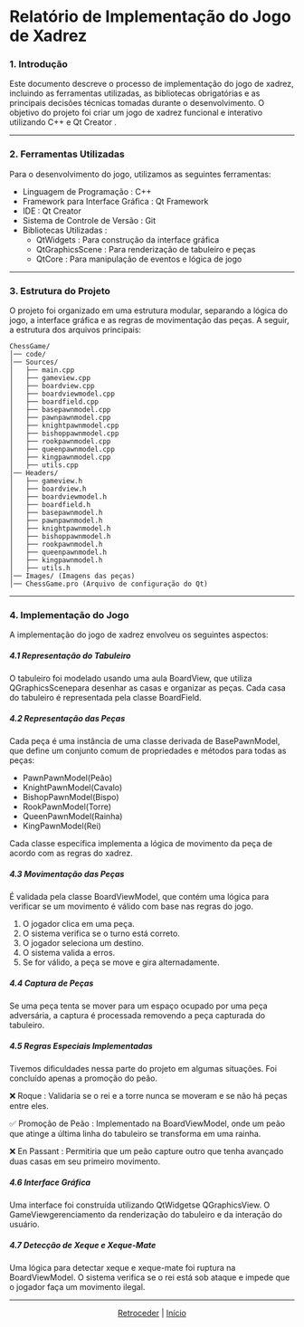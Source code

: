 # Relatório de Implementação do Jogo de Xadrez

### 1. Introdução
Este documento descreve o processo de implementação do jogo de xadrez, incluindo as ferramentas utilizadas, as bibliotecas obrigatórias e as principais decisões técnicas tomadas durante o desenvolvimento. O objetivo do projeto foi criar um jogo de xadrez funcional e interativo utilizando C++ e Qt Creator .

---

### 2. Ferramentas Utilizadas
Para o desenvolvimento do jogo, utilizamos as seguintes ferramentas:

 - Linguagem de Programação : C++
 - Framework para Interface Gráfica : Qt Framework
 - IDE : Qt Creator
 - Sistema de Controle de Versão : Git
 - Bibliotecas Utilizadas :
   - QtWidgets : Para construção da interface gráfica
   - QtGraphicsScene : Para renderização de tabuleiro e peças
   - QtCore : Para manipulação de eventos e lógica de jogo

---

### 3. Estrutura do Projeto
O projeto foi organizado em uma estrutura modular, separando a lógica do jogo, a interface gráfica e as regras de movimentação das peças. A seguir, a estrutura dos arquivos principais:
````
ChessGame/
│── code/
│── Sources/
│   ├── main.cpp
│   ├── gameview.cpp
│   ├── boardview.cpp
│   ├── boardviewmodel.cpp
│   ├── boardfield.cpp
│   ├── basepawnmodel.cpp
│   ├── pawnpawnmodel.cpp
│   ├── knightpawnmodel.cpp
│   ├── bishoppawnmodel.cpp
│   ├── rookpawnmodel.cpp
│   ├── queenpawnmodel.cpp
│   ├── kingpawnmodel.cpp
│   ├── utils.cpp
│── Headers/
│   ├── gameview.h
│   ├── boardview.h
│   ├── boardviewmodel.h
│   ├── boardfield.h
│   ├── basepawnmodel.h
│   ├── pawnpawnmodel.h
│   ├── knightpawnmodel.h
│   ├── bishoppawnmodel.h
│   ├── rookpawnmodel.h
│   ├── queenpawnmodel.h
│   ├── kingpawnmodel.h
│   ├── utils.h
│── Images/ (Imagens das peças)
│── ChessGame.pro (Arquivo de configuração do Qt)
````

---

### 4. Implementação do Jogo
A implementação do jogo de xadrez envolveu os seguintes aspectos:

##### 4.1 Representação do Tabuleiro
O tabuleiro foi modelado usando uma aula BoardView, que utiliza QGraphicsScenepara desenhar as casas e organizar as peças. Cada casa do tabuleiro é representada pela classe BoardField.

##### 4.2 Representação das Peças
Cada peça é uma instância de uma classe derivada de BasePawnModel, que define um conjunto comum de propriedades e métodos para todas as peças:

 - PawnPawnModel(Peão)
 - KnightPawnModel(Cavalo)
 - BishopPawnModel(Bispo)
 - RookPawnModel(Torre)
 - QueenPawnModel(Rainha)
 - KingPawnModel(Rei)

Cada classe específica implementa a lógica de movimento da peça de acordo com as regras do xadrez.

##### 4.3 Movimentação das Peças
É validada pela classe BoardViewModel, que contém uma lógica para verificar se um movimento é válido com base nas regras do jogo.

 1. O jogador clica em uma peça.
 2. O sistema verifica se o turno está correto.
 3. O jogador seleciona um destino.
 4. O sistema valida a erros.
 5. Se for válido, a peça se move e gira alternadamente.

##### 4.4 Captura de Peças
Se uma peça tenta se mover para um espaço ocupado por uma peça adversária, a captura é processada removendo a peça capturada do tabuleiro.

##### 4.5 Regras Especiais Implementadas
Tivemos dificuldades nessa parte do projeto em algumas situações. Foi concluído apenas a promoção do peão.

❌ Roque : Validaria se o rei e a torre nunca se moveram e se não há peças entre eles.

✅ Promoção de Peão : Implementado na BoardViewModel, onde um peão que atinge a última linha do tabuleiro se transforma em uma rainha.

❌ En Passant : Permitiria que um peão capture outro que tenha avançado duas casas em seu primeiro movimento.

##### 4.6 Interface Gráfica
Uma interface foi construída utilizando QtWidgetse QGraphicsView. O GameViewgerenciamento da renderização do tabuleiro e da interação do usuário.

##### 4.7 Detecção de Xeque e Xeque-Mate
Uma lógica para detectar xeque e xeque-mate foi ruptura na BoardViewModel. O sistema verifica se o rei está sob ataque e impede que o jogador faça um movimento ilegal.

---

<div align="center">

[Retroceder](projeto.md) | [Início](analise.md)

</div>
